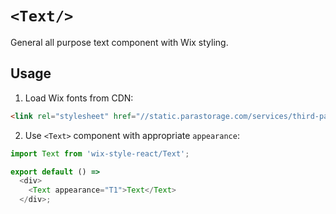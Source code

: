 # `<Text/>`

General all purpose text component with Wix styling.

## Usage

1. Load Wix fonts from CDN:

```html
<link rel="stylesheet" href="//static.parastorage.com/services/third-party/fonts/Helvetica/fontFace.css">
```

2. Use `<Text>` component with appropriate `appearance`:

```js
import Text from 'wix-style-react/Text';

export default () =>
  <div>
    <Text appearance="T1">Text</Text>
  </div>;
```
